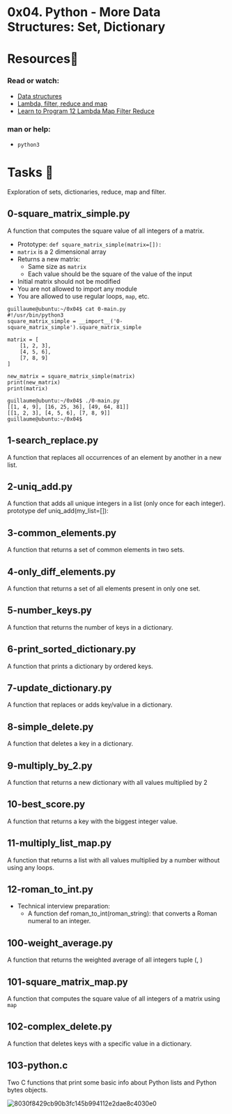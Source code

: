 # 0x04. Python - More Data Structures: Set, Dictionary
# Resources🧵
### Read or watch:
* [Data structures](https://docs.python.org/3/tutorial/datastructures.html)
* [Lambda, filter, reduce and map](https://python-course.eu/advanced-python/lambda-filter-reduce-map.php)
* [Learn to Program 12 Lambda Map Filter Reduce](https://www.youtube.com/watch?v=1GAC6KQUPeg)
### man or help:
* `python3`
# Tasks 📃
Exploration of sets, dictionaries, reduce, map and filter.
## 0-square_matrix_simple.py
A  function that computes the square value of all integers of a matrix.
* Prototype: `def square_matrix_simple(matrix=[]):`
* `matrix` is a 2 dimensional array
* Returns a new matrix:
  * Same size as `matrix`
  * Each value should be the square of the value of the input
* Initial matrix should not be modified
* You are not allowed to import any module
* You are allowed to use regular loops, `map`, etc.
```
guillaume@ubuntu:~/0x04$ cat 0-main.py
#!/usr/bin/python3
square_matrix_simple = __import__('0-square_matrix_simple').square_matrix_simple

matrix = [
    [1, 2, 3],
    [4, 5, 6],
    [7, 8, 9]
]

new_matrix = square_matrix_simple(matrix)
print(new_matrix)
print(matrix)

guillaume@ubuntu:~/0x04$ ./0-main.py
[[1, 4, 9], [16, 25, 36], [49, 64, 81]]
[[1, 2, 3], [4, 5, 6], [7, 8, 9]]
guillaume@ubuntu:~/0x04$ 
```

## 1-search_replace.py
A function that replaces all occurrences of an element by another in a new list.

## 2-uniq_add.py
A function that adds all unique integers in a list (only once for each integer).
prototype def uniq_add(my_list=[]):

## 3-common_elements.py
A function that returns a set of common elements in two sets.

## 4-only_diff_elements.py
A function that returns a set of all elements present in only one set.

## 5-number_keys.py
A function that returns the number of keys in a dictionary.

## 6-print_sorted_dictionary.py
A function that prints a dictionary by ordered keys.

## 7-update_dictionary.py
A function that replaces or adds key/value in a dictionary.

## 8-simple_delete.py
A function that deletes a key in a dictionary.

## 9-multiply_by_2.py
A function that returns a new dictionary with all values multiplied by 2

## 10-best_score.py
A function that returns a key with the biggest integer value.

## 11-multiply_list_map.py
A function that returns a list with all values multiplied by a number without using any loops.

## 12-roman_to_int.py
* Technical interview preparation:
  * A function def roman_to_int(roman_string): that converts a Roman numeral to an integer.

## 100-weight_average.py
A function that returns the weighted average of all integers tuple (<score>, <weight>)

## 101-square_matrix_map.py
A function that computes the square value of all integers of a matrix using `map` 

## 102-complex_delete.py
A function that deletes keys with a specific value in a dictionary.
  
## 103-python.c
Two C functions that print some basic info about Python lists and Python bytes objects.
  
![8030f8429cb90b3fc145b994112e2dae8c4030e0](https://github.com/elyse502/alx-higher_level_programming/assets/125453474/be9cbb86-60be-40a0-97f1-2b306240d0b2)
